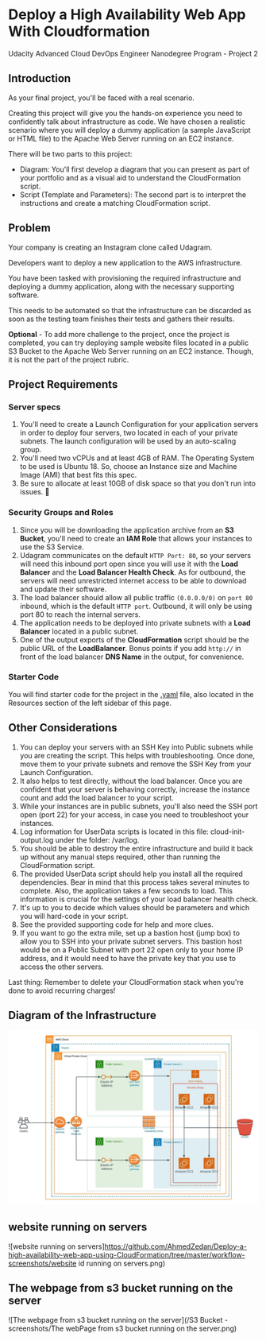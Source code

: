 # Deploy a High Availability Web App With Cloudformation
Udacity Advanced Cloud DevOps Engineer Nanodegree Program - Project 2

## Introduction

As your final project, you'll be faced with a real scenario.

Creating this project will give you the hands-on experience you need to confidently talk about infrastructure as code. We have chosen a realistic scenario where you will deploy a dummy application (a sample JavaScript or HTML file) to the Apache Web Server running on an EC2 instance.

There will be two parts to this project:
  - Diagram: You'll first develop a diagram that you can present as part of your portfolio and as a visual aid to understand the CloudFormation script.
  - Script (Template and Parameters): The second part is to interpret the instructions and create a matching CloudFormation script. 


## Problem
Your company is creating an Instagram clone called Udagram.

Developers want to deploy a new application to the AWS infrastructure.

You have been tasked with provisioning the required infrastructure and deploying a dummy application, along with the necessary supporting software.

This needs to be automated so that the infrastructure can be discarded as soon as the testing team finishes their tests and gathers their results.

**Optional** - To add more challenge to the project, once the project is completed, you can try deploying sample website files located in a public S3 Bucket to the Apache Web Server running on an EC2 instance. Though, it is not the part of the project rubric.

## Project Requirements
### Server specs

  1. You'll need to create a Launch Configuration for your application servers in order to deploy four servers, two located in each of your private subnets. The launch configuration will be used by an auto-scaling group.
  2. You'll need two vCPUs and at least 4GB of RAM. The Operating System to be used is Ubuntu 18. So, choose an Instance size and Machine Image (AMI) that best fits this spec.
  3. Be sure to allocate at least 10GB of disk space so that you don't run into issues. 

### Security Groups and Roles

 1. Since you will be downloading the application archive from an **S3 Bucket**, you'll need to create an **IAM Role** that allows your instances to use the S3 Service.
  2. Udagram communicates on the default `HTTP Port: 80`, so your servers will need this inbound port open since you will use it with the **Load Balancer** and the **Load Balancer Health Check**. As for outbound, the servers will need unrestricted internet access to be able to download and update their software.
  3. The load balancer should allow all public traffic `(0.0.0.0/0)` on `port 80` inbound, which is the default `HTTP port`. Outbound, it will only be using port 80 to reach the internal servers.
  4. The application needs to be deployed into private subnets with a **Load Balancer** located in a public subnet.
  5. One of the output exports of the **CloudFormation** script should be the public URL of the **LoadBalancer**. Bonus points if you add `http://` in front of the load balancer **DNS Name** in the output, for convenience.


### Starter Code
You will find starter code for the project in the [.yaml](https://video.udacity-data.com/topher/2019/July/5d391e8b_final-project-starter/final-project-starter.yml) file, also located in the Resources section of the left sidebar of this page.

## Other Considerations
  1. You can deploy your servers with an SSH Key into Public subnets while you are creating the script. This helps with troubleshooting. Once done, move them to your private subnets and remove the SSH Key from your Launch Configuration.
  2. It also helps to test directly, without the load balancer. Once you are confident that your server is behaving correctly, increase the instance count and add the load balancer to your script.
  3. While your instances are in public subnets, you'll also need the SSH port open (port 22) for your access, in case you need to troubleshoot your instances.
  4. Log information for UserData scripts is located in this file: cloud-init-output.log under the folder: /var/log.
  5. You should be able to destroy the entire infrastructure and build it back up without any manual steps required, other than running the CloudFormation script.
  6. The provided UserData script should help you install all the required dependencies. Bear in mind that this process takes several minutes to complete. Also, the application takes a few seconds to load. This information is crucial for the settings of your load balancer health check.
  7. It's up to you to decide which values should be parameters and which you will hard-code in your script.
  8. See the provided supporting code for help and more clues.
  9. If you want to go the extra mile, set up a bastion host (jump box) to allow you to SSH into your private subnet servers. This bastion host would be on a Public Subnet with port 22 open only to your home IP address, and it would need to have the private key that you use to access the other servers.

Last thing: Remember to delete your CloudFormation stack when you're done to avoid recurring charges!

## Diagram of the Infrastructure
![Udagram-infrastructure-diagram](Udagram-infrastructure-diagram.jpeg)

## website running on servers
![website running on servers]https://github.com/AhmedZedan/Deploy-a-high-availability-web-app-using-CloudFormation/tree/master/workflow-screenshots/website id running on servers.png)

## The webpage from s3 bucket running on the server
![The webpage from s3 bucket running on the server](/S3 Bucket - screenshots/The webPage from s3 bucket running on the server.png)
